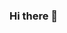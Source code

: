 ### Hi there 👋

<!--
**tetelevm/tetelevm** is a ✨ _special_ ✨ repository because its `README.md` (this file) appears on your GitHub profile.

Here are some ideas to get you started:

## TODO!

- 🔭 I’m currently working on ...
- 🌱 I’m currently learning ...
- 👯 I’m looking to collaborate on ...
- 🤔 I’m looking for help with ...
- 💬 Ask me about ...
- 📫 How to reach me: ...
- 😄 Pronouns: ...
- ⚡ Fun fact: ...
-->
